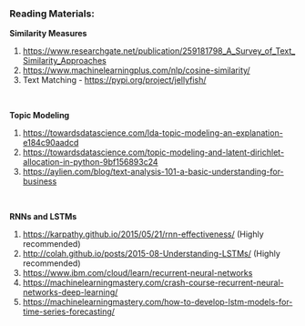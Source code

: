 ### Reading Materials:

**Similarity Measures**
</br>
1. https://www.researchgate.net/publication/259181798_A_Survey_of_Text_Similarity_Approaches
2. https://www.machinelearningplus.com/nlp/cosine-similarity/
3. Text Matching - https://pypi.org/project/jellyfish/
</br>

**Topic Modeling**
</br>
1. https://towardsdatascience.com/lda-topic-modeling-an-explanation-e184c90aadcd 
2. https://towardsdatascience.com/topic-modeling-and-latent-dirichlet-allocation-in-python-9bf156893c24
3. https://aylien.com/blog/text-analysis-101-a-basic-understanding-for-business
</br>

**RNNs and LSTMs**
</br>
1. https://karpathy.github.io/2015/05/21/rnn-effectiveness/ (Highly recommended)
2. http://colah.github.io/posts/2015-08-Understanding-LSTMs/ (Highly recommended)
3. https://www.ibm.com/cloud/learn/recurrent-neural-networks
4. https://machinelearningmastery.com/crash-course-recurrent-neural-networks-deep-learning/
5. https://machinelearningmastery.com/how-to-develop-lstm-models-for-time-series-forecasting/
</br>